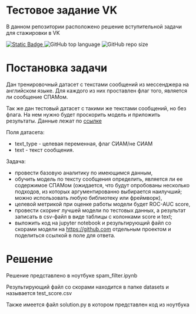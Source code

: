 <h1> Тестовое задание VK </h1>


В данном репозитории расположено решение вступительной задачи для стажировки в VK
<p align="left">
  <a href="https://github.com/svyatoslav-rozhdestvenskiy">
    <img alt="Static Badge" src="https://img.shields.io/badge/vk_ml_spam_filter-%23000000?style=plastic&label=svyatoslav-rozhdestvenskiy&labelColor=%23008000">
  </a>
  <img alt="GitHub top language" src="https://img.shields.io/github/languages/top/svyatoslav-rozhdestvenskiy/vk_ml_spam_filter?style=plastic&logoColor=008000&labelColor=008000&color=000000">
  <img alt="GitHub repo size" src="https://img.shields.io/github/repo-size/svyatoslav-rozhdestvenskiy/vk_ml_spam_filter?style=plastic&labelColor=008000&color=000000">



# Постановка задачи

Дан тренировочный датасет с текстами сообщений из мессенджера на английском языке. Для каждого из них проставлен флаг того, является ли сообщение СПАМом.

Так же дан тестовый датасет с такими же текстами сообщений, но без флага. На нем нужно будет проскорить модель и приложить результаты. Данные лежат по [ссылке](https://drive.google.com/drive/folders/1f7wUd0gcJpVdFSrZAVwFS8Fxxnkzgu4D?usp=sharing)

Поля датасета:
- text_type - целевая переменная, флаг СИАМ/не СИАМ
- text - текст сообщения.

Задача:
- провести базовую аналитику по имеющимся данным,
- обучить модель по тексту сообщения определить, является ли ее содержимое СПАМом (ожидается, что будут опробованы несколько подходов, из которых аргументированно выбирается наилучший; можно использовать любую библиотеку или фреймворк),
- целевой метрикой при оценке работы модели будет ROC-AUC score,
- провести скоринг лучшей модели по тестовых данных, а результат записать в csv-файл в виде таблицы с колонками score и text;
- выложить код на jupyter notebook и результирующий файл со скорами модели на https://github.com отдельным проектом и поделиться ссылкой в поле для ответа.

# Решение

Решение представлено в ноутбуке spam_filter.ipynb

Результирующий файл со скорами находится в папке datasets и называется test_score.csv

Также имеется файл solution.py в котором представлен код из ноутбука